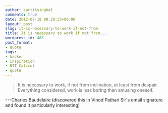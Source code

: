 ```yaml
---
author: kartiksinghal
comments: true
date: 2012-07-18 08:29:33+00:00
layout: post
slug: it-is-necessary-to-work-if-not-from
title: It is necessary to work if not from...
wordpress_id: 488
post_format:
- Quote
tags:
- hacker
- inspiration
- NIT Calicut
- quote
---
```


> It is necessary to work, if not from inclination, at least from despair. Everything considered, work is less boring than amusing oneself.

---Charles Baudelaire (discovered this in Vinod Pathari Sir's email signature and found it particularly interesting)
